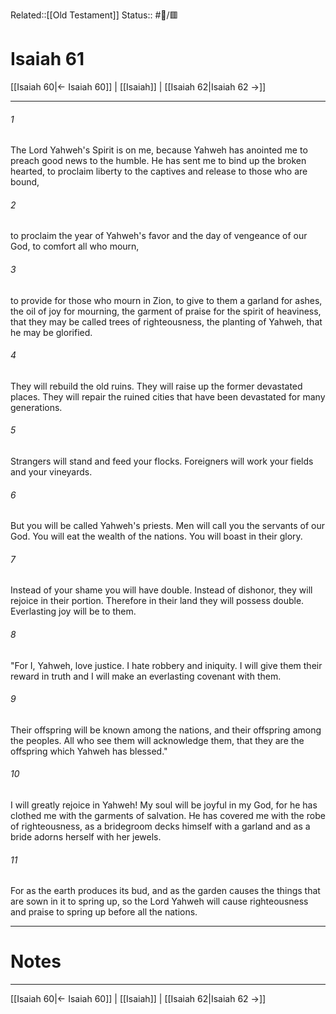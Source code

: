 Related::[[Old Testament]]
Status:: #📖/🟥
# Isaiah 61

[[Isaiah 60|← Isaiah 60]] | [[Isaiah]] | [[Isaiah 62|Isaiah 62 →]]
***



###### 1 
The Lord Yahweh's Spirit is on me, because Yahweh has anointed me to preach good news to the humble. He has sent me to bind up the broken hearted, to proclaim liberty to the captives and release to those who are bound, 

###### 2 
to proclaim the year of Yahweh's favor and the day of vengeance of our God, to comfort all who mourn, 

###### 3 
to provide for those who mourn in Zion, to give to them a garland for ashes, the oil of joy for mourning, the garment of praise for the spirit of heaviness, that they may be called trees of righteousness, the planting of Yahweh, that he may be glorified. 

###### 4 
They will rebuild the old ruins. They will raise up the former devastated places. They will repair the ruined cities that have been devastated for many generations. 

###### 5 
Strangers will stand and feed your flocks. Foreigners will work your fields and your vineyards. 

###### 6 
But you will be called Yahweh's priests. Men will call you the servants of our God. You will eat the wealth of the nations. You will boast in their glory. 

###### 7 
Instead of your shame you will have double. Instead of dishonor, they will rejoice in their portion. Therefore in their land they will possess double. Everlasting joy will be to them. 

###### 8 
"For I, Yahweh, love justice. I hate robbery and iniquity. I will give them their reward in truth and I will make an everlasting covenant with them. 

###### 9 
Their offspring will be known among the nations, and their offspring among the peoples. All who see them will acknowledge them, that they are the offspring which Yahweh has blessed." 

###### 10 
I will greatly rejoice in Yahweh! My soul will be joyful in my God, for he has clothed me with the garments of salvation. He has covered me with the robe of righteousness, as a bridegroom decks himself with a garland and as a bride adorns herself with her jewels. 

###### 11 
For as the earth produces its bud, and as the garden causes the things that are sown in it to spring up, so the Lord Yahweh will cause righteousness and praise to spring up before all the nations.

---
# Notes


***
[[Isaiah 60|← Isaiah 60]] | [[Isaiah]] | [[Isaiah 62|Isaiah 62 →]]
